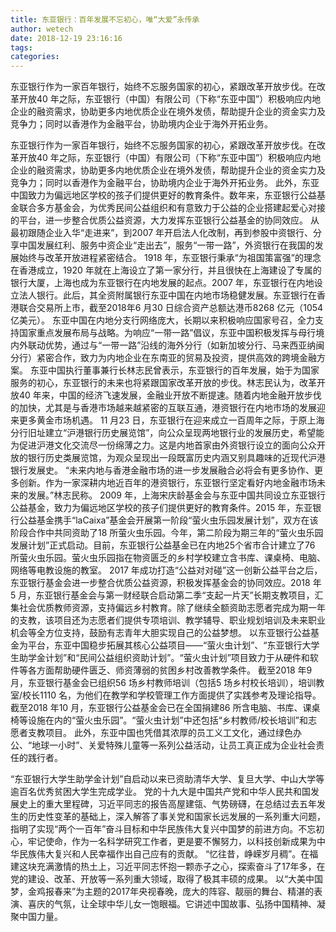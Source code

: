 ```yaml
---
title: 东亚银行：百年发展不忘初心，唯“大爱”永传承
author: wetech
date: 2018-12-19 23:16:16
tags: 
categories: 
---
```

东亚银行作为一家百年银行，始终不忘服务国家的初心，紧跟改革开放步伐。在改革开放40 年之际，东亚银行（中国）有限公司（下称“东亚中国”）积极响应内地企业的融资需求，协助更多内地优质企业在境外发债，帮助提升企业的资金实力及竞争力；同时以香港作为金融平台，协助境内企业于海外开拓业务。
<!-- more -->
东亚银行作为一家百年银行，始终不忘服务国家的初心，紧跟改革开放步伐。在改革开放40 年之际，东亚银行（中国）有限公司（下称“东亚中国”）积极响应内地企业的融资需求，协助更多内地优质企业在境外发债，帮助提升企业的资金实力及竞争力；同时以香港作为金融平台，协助境内企业于海外开拓业务。
此外，东亚中国致力为偏远地区学校的孩子们提供更好的教育条件。数年来，东亚银行公益基金联合多方基金会，为优秀民间公益组织和有意致力于公益的企业搭建起爱心对接的平台，进一步整合优质公益资源，大力发挥东亚银行公益基金的协同效应。
从最初跟随企业入华“走进来”，到2007 年开启法人化改制，再到参股中资银行、分享中国发展红利、服务中资企业“走出去”，服务“一带一路”，外资银行在我国的发展始终与改革开放进程紧密结合。
1918 年，东亚银行秉承“为祖国策富强”的理念在香港成立，1920 年就在上海设立了第一家分行，并且很快在上海建设了专属的银行大厦，上海也成为东亚银行在内地发展的起点。2007 年，东亚银行在内地设立法人银行。此后，其全资附属银行东亚中国在内地市场稳健发展。东亚银行在香港联合交易所上市，截至2018年6 月30 日综合资产总额达港币8268 亿元（1054 亿美元）。
东亚中国在内地分支行网络庞大，长期以来积极响应国家号召，全力支持国家重点发展布局与战略。为响应“一带一路”倡议，东亚中国积极发挥与母行境内外联动优势，通过与“一带一路”沿线的海外分行（如新加坡分行、马来西亚纳闽分行）紧密合作，致力为内地企业在东南亚的贸易及投资，提供高效的跨境金融方案。
东亚中国执行董事兼行长林志民曾表示，东亚银行的百年发展，始于为国家服务的初心，东亚银行的未来也将紧跟国家改革开放的步伐。林志民认为，改革开放40 年来，中国的经济飞速发展，金融业开放不断提速。随着内地金融开放步伐的加快，尤其是与香港市场越来越紧密的互联互通，港资银行在内地市场的发展迎来更多黄金市场机遇。
11 月23 日，东亚银行在迎来成立一百周年之际，于原上海分行旧址建立“沪港银行历史展览馆”，向公众呈现两地银行业的发展历史，希望能为促进沪港文化交流尽一份绵薄之力。这是内地首家由外资银行设立的面向公众开放的银行历史类展览馆，为观众呈现出一段既富历史内涵又别具趣味的近现代沪港银行发展史。
“未来内地与香港金融市场的进一步发展融合必将会有更多协作、更多创新。作为一家深耕内地近百年的港资银行，东亚银行坚定看好内地金融市场未来的发展。”林志民称。
2009 年，上海宋庆龄基金会与东亚中国共同设立东亚银行公益基金，致力为偏远地区学校的孩子们提供更好的教育条件。2015 年，东亚银行公益基金携手“laCaixa”基金会开展第一阶段“萤火虫乐园发展计划”，双方在该阶段合作中共同资助了18 所萤火虫乐园。今年，第二阶段为期三年的“萤火虫乐园发展计划”正式启动。目前，东亚银行公益基金已在内地25个省市合计建立了76 所萤火虫乐园。萤火虫乐园指在物资匮乏的乡村学校建立含书库、课桌椅、电脑、网络等电教设施的教室。
2017 年成功打造“公益对对碰”这一创新公益平台之后，东亚银行基金会进一步整合优质公益资源，积极发挥基金会的协同效应。2018 年5 月，东亚银行基金会与第一财经联合启动第二季“支起一片天”长期支教项目，汇集社会优质教师资源，支持偏远乡村教育。除了继续全额资助志愿者完成为期一年的支教，该项目还为志愿者们提供专项培训、教学辅导、职业规划培训及未来职业机会等全方位支持，鼓励有志青年大胆实现自己的公益梦想。
以东亚银行公益基金为平台，东亚中国稳步拓展其核心公益项目——“萤火虫计划”、“东亚银行大学生助学金计划”和“民间公益组织资助计划”。“萤火虫计划”项目致力于从硬件和软件等各方面帮助硬件匮乏、师资薄弱的贫困乡村改善教学条件。
截至2018 年9 月，东亚银行基金会已组织56 场乡村教师培训（包括5 场乡村校长培训），培训教室/校长1110 名，为他们在教学和学校管理工作方面提供了实践参考及理论指导。截至2018 年10 月，东亚银行公益基金会已在全国捐建86 所含电脑、书库、课桌椅等设施在内的“萤火虫乐园”。“萤火虫计划”中还包括“乡村教师/校长培训”和志愿者支教项目。
此外，东亚中国也凭借其浓厚的员工义工文化，通过绿色办公、“地球一小时”、关爱特殊儿童等一系列公益活动，让员工真正成为企业社会责任的践行者。
 
 
“东亚银行大学生助学金计划”自启动以来已资助清华大学、复旦大学、中山大学等逾百名优秀贫困大学生完成学业。
党的十九大是中国共产党和中华人民共和国发展史上的重大里程碑，习近平同志的报告高屋建瓴、气势磅礴，在总结过去五年发生的历史性变革的基础上，深入解答了事关党和国家长远发展的一系列重大问题，指明了实现“两个一百年”奋斗目标和中华民族伟大复兴中国梦的前进方向。不忘初心，牢记使命，作为一名科学研究工作者，更是要不懈努力，以科技创新成果为中华民族伟大复兴和人民幸福作出自己应有的贡献。
“忆往昔，峥嵘岁月稠”。在福建这块充满激情的热土上，习近平同志怀抱一颗赤子之心，探索奋斗了17年多，在党的建设、改革、开放等一系列重大领域，取得了极其丰硕的成果。 
以“大美中国梦，金鸡报春来”为主题的2017年央视春晚，庞大的阵容、靓丽的舞台、精湛的表演、喜庆的气氛，让全球中华儿女一饱眼福。它讲述中国故事、弘扬中国精神、凝聚中国力量。
